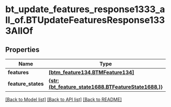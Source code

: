 # bt_update_features_response1333_all_of.BTUpdateFeaturesResponse1333AllOf

## Properties
Name | Type | Description | Notes
------------ | ------------- | ------------- | -------------
**features** | [**[btm_feature134.BTMFeature134]**](BTMFeature134.md) |  | [optional] 
**feature_states** | [**{str: (bt_feature_state1688.BTFeatureState1688,)}**](BTFeatureState1688.md) |  | [optional] 

[[Back to Model list]](../README.md#documentation-for-models) [[Back to API list]](../README.md#documentation-for-api-endpoints) [[Back to README]](../README.md)


